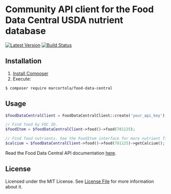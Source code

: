# Community API client for the Food Data Central USDA nutrient database

[![Latest Version](https://img.shields.io/github/release/marcortola/food-data-central.svg?style=flat-square)](https://github.com/marcortola/food-data-central/releases)
[![Build Status](https://img.shields.io/travis/marcortola/food-data-central.svg?style=flat-square)](https://travis-ci.org/marcortola/food-data-central)

Installation
------------

1. [Install Composer](https://getcomposer.org/download/)
2. Execute:

```
$ composer require marcortola/food-data-central
```

Usage
------------
```php
$foodDataCentralClient = FoodDataCentralClient::create('your_api_key');

// Find food by FDC ID.
$foodItem = $foodDataCentralClient->food()->food(781125);

// Find food nutrients. See the FoodItem interface for more nutrient finders.
$calcium = $foodDataCentralClient->food()->food(781125)->getCalcium();

```
Read the Food Data Central API documentation [here](https://fdc.nal.usda.gov/api-spec/fdc_api.html).

License
------------

Licensed under the MIT License. See [License File](LICENSE) for more information about it.

